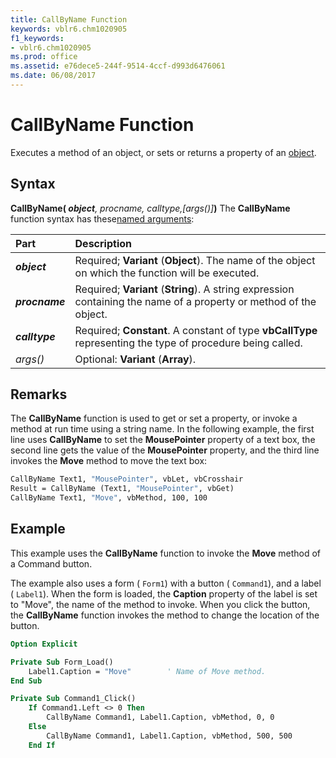```yaml
---
title: CallByName Function
keywords: vblr6.chm1020905
f1_keywords:
- vblr6.chm1020905
ms.prod: office
ms.assetid: e76dece5-244f-9514-4ccf-d993d6476061
ms.date: 06/08/2017
---
```



# CallByName Function



Executes a method of an object, or sets or returns a property of an [object](../../Glossary/vbe-glossary.md#object).

## Syntax

**CallByName( _object_**_, procname, calltype,[args()]_**)**
The  **CallByName** function syntax has these[named arguments](../../Glossary/vbe-glossary.md#named-argument):


|**Part**|**Description**|
|:-----|:-----|
|**_object_**|Required;  **Variant** (**Object**). The name of the object on which the function will be executed.|
|**_procname_**|Required;  **Variant** (**String**). A string expression containing the name of a property or method of the object.|
|**_calltype_**|Required;  **Constant**. A constant of type **vbCallType** representing the type of procedure being called.|
| _args()_|Optional:  **Variant** (**Array**).|

## Remarks

The  **CallByName** function is used to get or set a property, or invoke a method at run time using a string name.
In the following example, the first line uses  **CallByName** to set the **MousePointer** property of a text box, the second line gets the value of the **MousePointer** property, and the third line invokes the **Move** method to move the text box:



```vb
CallByName Text1, "MousePointer", vbLet, vbCrosshair
Result = CallByName (Text1, "MousePointer", vbGet)
CallByName Text1, "Move", vbMethod, 100, 100
```


## Example

This example uses the  **CallByName** function to invoke the **Move** method of a Command button.

The example also uses a form ( `Form1`) with a button ( `Command1`), and a label ( `Label1`). When the form is loaded, the  **Caption** property of the label is set to "Move", the name of the method to invoke. When you click the button, the **CallByName** function invokes the method to change the location of the button.




```vb
Option Explicit

Private Sub Form_Load()
    Label1.Caption = "Move"        ' Name of Move method.
End Sub

Private Sub Command1_Click()
    If Command1.Left <> 0 Then
        CallByName Command1, Label1.Caption, vbMethod, 0, 0
    Else
        CallByName Command1, Label1.Caption, vbMethod, 500, 500
    End If
```


